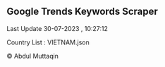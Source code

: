 

## Google Trends Keywords Scraper 
 
Last Update 30-07-2023 , 10:27:12

Country List :
VIETNAM.json



© Abdul Muttaqin 
